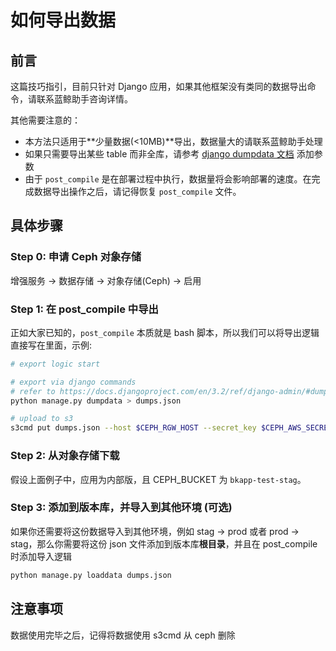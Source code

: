 # 如何导出数据


## 前言

这篇技巧指引，目前只针对 Django 应用，如果其他框架没有类同的数据导出命令，请联系蓝鲸助手咨询详情。

其他需要注意的：
- 本方法只适用于**少量数据(<10MB)**导出，数据量大的请联系蓝鲸助手处理
- 如果只需要导出某些 table 而非全库，请参考 [django dumpdata 文档](https://docs.djangoproject.com/en/3.2/ref/django-admin/#dumpdata-app-label-app-label-app-label-model) 添加参数
- 由于 `post_compile` 是在部署过程中执行，数据量将会影响部署的速度。在完成数据导出操作之后，请记得恢复 `post_compile` 文件。

## 具体步骤

### Step 0: 申请 Ceph 对象存储

增强服务 -> 数据存储 -> 对象存储(Ceph) -> 启用

### Step 1: 在 post_compile 中导出

正如大家已知的，`post_compile` 本质就是 bash 脚本，所以我们可以将导出逻辑直接写在里面，示例:
```bash
# export logic start

# export via django commands
# refer to https://docs.djangoproject.com/en/3.2/ref/django-admin/#dumpdata-app-label-app-label-app-label-model
python manage.py dumpdata > dumps.json

# upload to s3
s3cmd put dumps.json --host $CEPH_RGW_HOST --secret_key $CEPH_AWS_SECRET_ACCESS_KEY --access_key $CEPH_AWS_ACCESS_KEY_ID --acl-public s3://$CEPH_BUCKET
```

### Step 2: 从对象存储下载

假设上面例子中，应用为内部版，且 CEPH_BUCKET 为 `bkapp-test-stag`。

### Step 3: 添加到版本库，并导入到其他环境 (可选)

如果你还需要将这份数据导入到其他环境，例如 stag -> prod 或者 prod -> stag，那么你需要将这份 json 文件添加到版本库**根目录**，并且在 post_compile 时添加导入逻辑

```bash
python manage.py loaddata dumps.json
```

## 注意事项

数据使用完毕之后，记得将数据使用 s3cmd 从 ceph 删除

